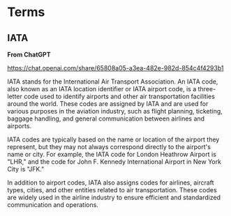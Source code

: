 # Terms

## IATA

**From ChatGPT**

https://chat.openai.com/share/65808a05-a3ea-482e-982d-854c4f4293b1

IATA stands for the International Air Transport Association. An IATA code, also known as an IATA location identifier or IATA airport code, is a three-letter code used to identify airports and other air transportation facilities around the world. These codes are assigned by IATA and are used for various purposes in the aviation industry, such as flight planning, ticketing, baggage handling, and general communication between airlines and airports.

IATA codes are typically based on the name or location of the airport they represent, but they may not always correspond directly to the airport's name or city. For example, the IATA code for London Heathrow Airport is "LHR," and the code for John F. Kennedy International Airport in New York City is "JFK."

In addition to airport codes, IATA also assigns codes for airlines, aircraft types, cities, and other entities related to air transportation. These codes are widely used in the airline industry to ensure efficient and standardized communication and operations.
